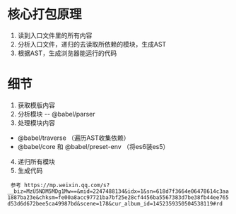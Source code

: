 # 核心打包原理
1. 读到入口文件里的所有内容
2. 分析入口文件，递归的去读取所依赖的模块，生成AST
3. 根据AST，生成浏览器能运行的代码


# 细节
1. 获取模版内容
2. 分析模块 -- @babel/parser
3. 处理模块内容
  - @babel/traverse （遍历AST收集依赖）
  - @babel/core 和 @babel/preset-env （将es6装es5）
4. 递归所有模块
5. 生成代码

` 参考 https://mp.weixin.qq.com/s?__biz=MzU5NDM5MDg1Mw==&mid=2247488134&idx=1&sn=618d7f3664e06478614c3aa1887ba23e&chksm=fe00a8acc97721ba7bf25e28cf4456ba5567383d7be38fb44ee765d53d6d672bee5ca49987bd&scene=178&cur_album_id=1452359350504538119#rd`